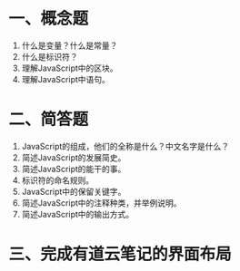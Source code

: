 # 一、概念题

1. 什么是变量？什么是常量？
2. 什么是标识符？
3. 理解JavaScript中的区块。
5. 理解JavaScript中语句。

# 二、简答题

1. JavaScript的组成，他们的全称是什么？中文名字是什么？
2. 简述JavaScript的发展简史。
3. 简述JavaScript的能干的事。
4. 标识符的命名规则。
5. JavaScript中的保留关键字。
6. 简述JavaScript中的注释种类，并举例说明。
7. 简述JavaScript中的输出方式。

# 三、完成有道云笔记的界面布局
